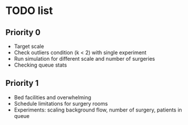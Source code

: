 # TODO list

## Priority 0

- Target scale
- Check outliers condition (k < 2) with single experiment
- Run simulation for different scale and number of surgeries
- Checking queue stats

## Priority 1 

- Bed facilities and overwhelming
- Schedule limitations for surgery rooms
- Experiments: scaling background flow, number of surgery, patients in queue